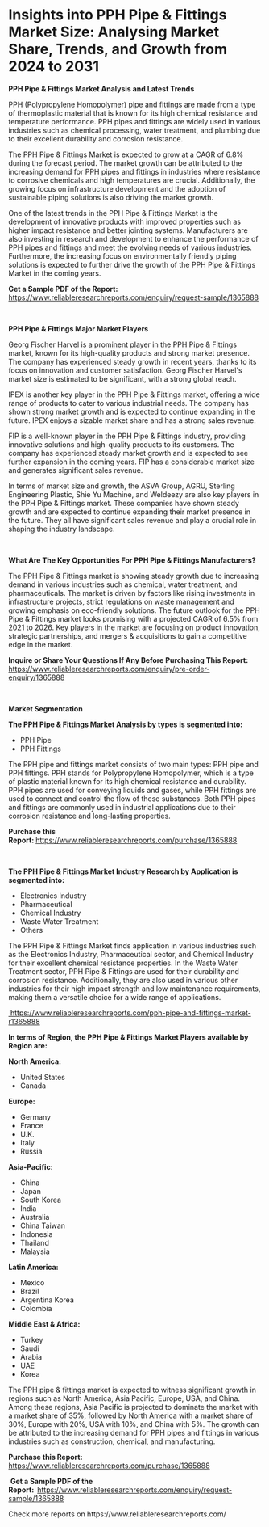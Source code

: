 <p><h1>Insights into PPH Pipe & Fittings Market Size: Analysing Market Share, Trends, and Growth from 2024 to 2031</h1></p><p><strong>PPH Pipe & Fittings Market Analysis and Latest Trends</strong></p>
<p><p>PPH (Polypropylene Homopolymer) pipe and fittings are made from a type of thermoplastic material that is known for its high chemical resistance and temperature performance. PPH pipes and fittings are widely used in various industries such as chemical processing, water treatment, and plumbing due to their excellent durability and corrosion resistance.</p><p>The PPH Pipe & Fittings Market is expected to grow at a CAGR of 6.8% during the forecast period. The market growth can be attributed to the increasing demand for PPH pipes and fittings in industries where resistance to corrosive chemicals and high temperatures are crucial. Additionally, the growing focus on infrastructure development and the adoption of sustainable piping solutions is also driving the market growth.</p><p>One of the latest trends in the PPH Pipe & Fittings Market is the development of innovative products with improved properties such as higher impact resistance and better jointing systems. Manufacturers are also investing in research and development to enhance the performance of PPH pipes and fittings and meet the evolving needs of various industries. Furthermore, the increasing focus on environmentally friendly piping solutions is expected to further drive the growth of the PPH Pipe & Fittings Market in the coming years.</p></p>
<p><strong>Get a Sample PDF of the Report:&nbsp;</strong> <a href="https://www.reliableresearchreports.com/enquiry/request-sample/1365888">https://www.reliableresearchreports.com/enquiry/request-sample/1365888</a></p>
<p>&nbsp;</p>
<p><strong>PPH Pipe & Fittings Major Market Players</strong></p>
<p><p>Georg Fischer Harvel is a prominent player in the PPH Pipe & Fittings market, known for its high-quality products and strong market presence. The company has experienced steady growth in recent years, thanks to its focus on innovation and customer satisfaction. Georg Fischer Harvel's market size is estimated to be significant, with a strong global reach.</p><p>IPEX is another key player in the PPH Pipe & Fittings market, offering a wide range of products to cater to various industrial needs. The company has shown strong market growth and is expected to continue expanding in the future. IPEX enjoys a sizable market share and has a strong sales revenue.</p><p>FIP is a well-known player in the PPH Pipe & Fittings industry, providing innovative solutions and high-quality products to its customers. The company has experienced steady market growth and is expected to see further expansion in the coming years. FIP has a considerable market size and generates significant sales revenue.</p><p>In terms of market size and growth, the ASVA Group, AGRU, Sterling Engineering Plastic, Shie Yu Machine, and Weldeezy are also key players in the PPH Pipe & Fittings market. These companies have shown steady growth and are expected to continue expanding their market presence in the future. They all have significant sales revenue and play a crucial role in shaping the industry landscape.</p></p>
<p>&nbsp;</p>
<p><strong>What Are The Key Opportunities For PPH Pipe & Fittings Manufacturers?</strong></p>
<p><p>The PPH Pipe & Fittings market is showing steady growth due to increasing demand in various industries such as chemical, water treatment, and pharmaceuticals. The market is driven by factors like rising investments in infrastructure projects, strict regulations on waste management and growing emphasis on eco-friendly solutions. The future outlook for the PPH Pipe & Fittings market looks promising with a projected CAGR of 6.5% from 2021 to 2026. Key players in the market are focusing on product innovation, strategic partnerships, and mergers & acquisitions to gain a competitive edge in the market.</p></p>
<p><strong>Inquire or Share Your Questions If Any Before Purchasing This Report:</strong> <a href="https://www.reliableresearchreports.com/enquiry/pre-order-enquiry/1365888">https://www.reliableresearchreports.com/enquiry/pre-order-enquiry/1365888</a></p>
<p>&nbsp;</p>
<p><strong>Market Segmentation</strong></p>
<p><strong>The PPH Pipe & Fittings Market Analysis by types is segmented into:</strong></p>
<p><ul><li>PPH Pipe</li><li>PPH Fittings</li></ul></p>
<p><p>The PPH pipe and fittings market consists of two main types: PPH pipe and PPH fittings. PPH stands for Polypropylene Homopolymer, which is a type of plastic material known for its high chemical resistance and durability. PPH pipes are used for conveying liquids and gases, while PPH fittings are used to connect and control the flow of these substances. Both PPH pipes and fittings are commonly used in industrial applications due to their corrosion resistance and long-lasting properties.</p></p>
<p><strong>Purchase this Report:&nbsp;</strong><a href="https://www.reliableresearchreports.com/purchase/1365888">https://www.reliableresearchreports.com/purchase/1365888</a></p>
<p>&nbsp;</p>
<p><strong>The PPH Pipe & Fittings Market Industry Research by Application is segmented into:</strong></p>
<p><ul><li>Electronics Industry</li><li>Pharmaceutical</li><li>Chemical Industry</li><li>Waste Water Treatment</li><li>Others</li></ul></p>
<p><p>The PPH Pipe & Fittings Market finds application in various industries such as the Electronics Industry, Pharmaceutical sector, and Chemical Industry for their excellent chemical resistance properties. In the Waste Water Treatment sector, PPH Pipe & Fittings are used for their durability and corrosion resistance. Additionally, they are also used in various other industries for their high impact strength and low maintenance requirements, making them a versatile choice for a wide range of applications.</p></p>
<p><a href="https://www.reliableresearchreports.com/pph-pipe-and-fittings-market-r1365888">&nbsp;https://www.reliableresearchreports.com/pph-pipe-and-fittings-market-r1365888</a></p>
<p><strong>In terms of Region, the PPH Pipe & Fittings Market Players available by Region are:</strong></p>
<p>
    <p> <strong> North America: </strong>
        <ul>
            <li>United States</li>
            <li>Canada</li>
        </ul>
        </p> 
    <p> <strong> Europe: </strong>
        <ul>
            <li>Germany</li>
            <li>France</li>
            <li>U.K.</li>
            <li>Italy</li>
            <li>Russia</li>
        </ul>
        </p> 
    <p> <strong> Asia-Pacific: </strong>
        <ul>
            <li>China</li>
            <li>Japan</li>
            <li>South Korea</li>
            <li>India</li>
            <li>Australia</li>
            <li>China Taiwan</li>
            <li>Indonesia</li>
            <li>Thailand</li>
            <li>Malaysia</li>
        </ul>
        </p> 
    <p> <strong> Latin America: </strong>
        <ul>
            <li>Mexico</li>
            <li>Brazil</li>
            <li>Argentina Korea</li>
            <li>Colombia</li>
        </ul>
        </p> 
    <p> <strong> Middle East & Africa: </strong>
        <ul>
            <li>Turkey</li>
            <li>Saudi</li>
            <li>Arabia</li>
            <li>UAE</li>
            <li>Korea</li>
        </ul>
    </p>
    </p>
<p><p>The PPH pipe & fittings market is expected to witness significant growth in regions such as North America, Asia Pacific, Europe, USA, and China. Among these regions, Asia Pacific is projected to dominate the market with a market share of 35%, followed by North America with a market share of 30%, Europe with 20%, USA with 10%, and China with 5%. The growth can be attributed to the increasing demand for PPH pipes and fittings in various industries such as construction, chemical, and manufacturing.</p></p>
<p><strong>Purchase this Report: </strong><a href="https://www.reliableresearchreports.com/purchase/1365888">https://www.reliableresearchreports.com/purchase/1365888</a></p>
<p>&nbsp;<strong>Get a Sample PDF of the Report:&nbsp;&nbsp;</strong><a href="https://www.reliableresearchreports.com/enquiry/request-sample/1365888">https://www.reliableresearchreports.com/enquiry/request-sample/1365888</a></p>
<p><strong></strong></p>
<p>Check more reports on https://www.reliableresearchreports.com/</p>